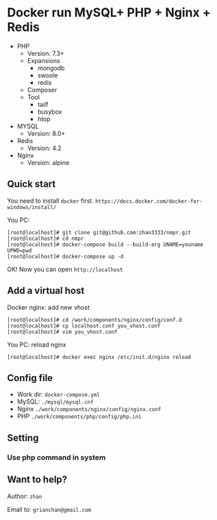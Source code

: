 # Docker run MySQL+ PHP + Nginx + Redis

- PHP
  - Version: 7.3+
  - Expansions
    - mongodb
    - swoole
    - redis
  - Composer
  - Tool
    - tailf
    - busybox
    - htop
- MYSQL
  - Version: 8.0+
- Redis
  - Version: 4.2
- Nginx
  - Version: alpine

## Quick start

You need to install `docker` first. `https://docs.docker.com/docker-for-windows/install/`

You PC:

```shell
[root@localhost]# git clone git@github.com:zhan3333/nmpr.git
[root@localhost]# cd nmpr
[root@localhost]# docker-compose build --build-arg UNAME=youname UPWD=pwd
[root@localhost]# docker-compose up -d
```

OK! Now you can open `http://localhost`

## Add a virtual host

Docker nginx: add new vhost

```shell
[root@localhost]# cd /work/components/nginx/config/conf.d
[root@localhost]# cp localhost.conf you_vhost.conf
[root@localhost]# vim you_vhost.conf
```

You PC: reload nginx

```shell
[root@localhost]# docker exec nginx /etc/init.d/nginx reload
```

## Config file

- Work dir: `docker-compose.yml`
- MySQL: `./mysql/mysql.cnf`
- Nginx `./work/components/nginx/config/nginx.conf`
- PHP `./work/components/php/config/php.ini`

## Setting

### Use php command in system

## Want to help?

Author: `zhan`

Email to: `grianchan@gmail.com`
